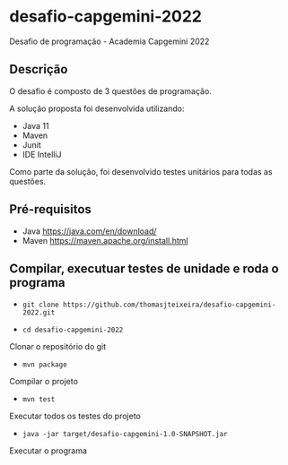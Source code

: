 # desafio-capgemini-2022
Desafio de programação - Academia Capgemini 2022

## Descrição
O desafio é composto de 3 questões de programação. 

A solução proposta foi desenvolvida utilizando:
 - Java 11
 - Maven
 - Junit 
 - IDE IntelliJ

Como parte da solução, foi desenvolvido testes unitários para todas as questões.

## Pré-requisitos

- Java https://java.com/en/download/ 
- Maven https://maven.apache.org/install.html 

## Compilar, executuar testes de unidade e roda o programa 

- `git clone https://github.com/thomasjteixeira/desafio-capgemini-2022.git`


- `cd desafio-capgemini-2022`

Clonar o repositório do git

- `mvn package`

Compilar o projeto
- `mvn test`

Executar todos os testes do projeto
- `java -jar target/desafio-capgemini-1.0-SNAPSHOT.jar`

Executar o programa 